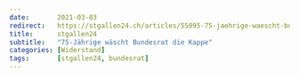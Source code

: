 ```yaml
---
date:       2021-03-03
redirect:   https://stgallen24.ch/articles/55095-75-jaehrige-waescht-bundesrat-die-kappe
title:      stgallen24
subtitle:   "75-Jährige wäscht Bundesrat die Kappe"
categories: [Widerstand]
tags:       [stgallen24, bundesrat]
---
```

